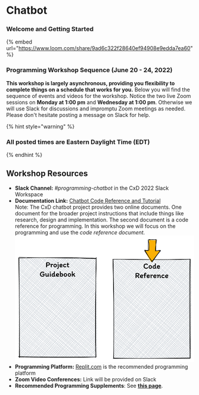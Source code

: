 # Chatbot

### **Welcome and Getting Started**

{% embed url="https://www.loom.com/share/9ad6c322f28640ef94908e9edda7ea60" %}

### Programming Workshop Sequence (June 20 - 24, 2022)

**This workshop is largely asynchronous, providing you flexibility to complete things on a schedule that works for you.** Below you will find the sequence of events and videos for the workshop. Notice the two live Zoom sessions on **Monday at 1:00 pm** and **Wednesday at 1:00 pm**. Otherwise we will use Slack for discussions and impromptu Zoom meetings as needed. Please don't hesitate posting a message on Slack for help.

{% hint style="warning" %}
### All posted times are Eastern Daylight Time (EDT)
{% endhint %}

## **Workshop Resources**

* **Slack Channel:** _#programming-chatbot_ in the CxD 2022 Slack Workspace
* **Documentation Link:** [Chatbot Code Reference and Tutorial](https://docs.idew.org/code-chatbot/core-template)\
  Note: The CxD chatbot project provides two online documents. One document for the broader project instructions that include things like research, design and implementation. The second document is a code reference for programming. In this workshop we will focus on the programming and use the _code reference document._\
  __![](<../.gitbook/assets/image (5).png>)__
* **Programming Platform:** [Replit.com](https://replit.com) is the recommended programming platform
* **Zoom Video Conferences:** Link will be provided on Slack
* **Recommended Programming Supplements**: See [**this page**](https://docs.idew.org/project-chatbot/challenge-and-background/skills-and-exploration).
